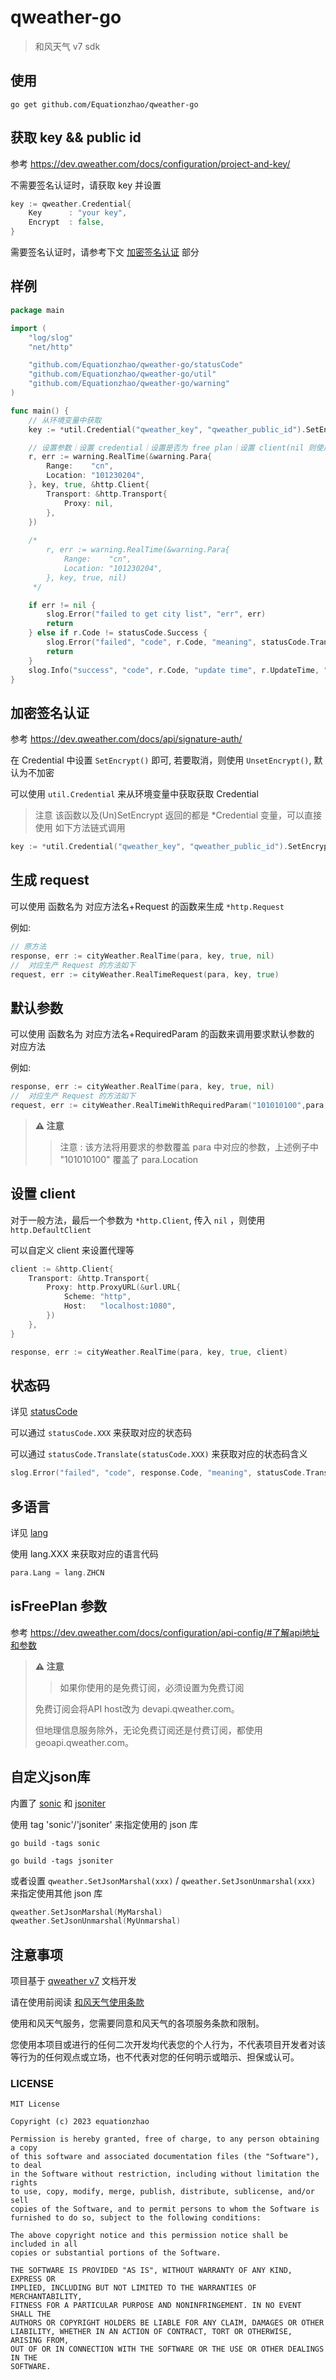 # qweather-go

> 和风天气 v7 sdk

## 使用

```shell
go get github.com/Equationzhao/qweather-go
```

## 获取 key && public id

参考 https://dev.qweather.com/docs/configuration/project-and-key/

不需要签名认证时，请获取 key 并设置
```go
key := qweather.Credential{
    Key      : "your key",
    Encrypt  : false,
}
```

需要签名认证时，请参考下文 [加密签名认证](#加密签名认证) 部分

## 样例

```go
package main

import (
	"log/slog"
	"net/http"

	"github.com/Equationzhao/qweather-go/statusCode"
	"github.com/Equationzhao/qweather-go/util"
	"github.com/Equationzhao/qweather-go/warning"
)

func main() {
	// 从环境变量中获取
	key := *util.Credential("qweather_key", "qweather_public_id").SetEncrypt()

	// 设置参数｜设置 credential｜设置是否为 free plan｜设置 client(nil 则使用 DefaultClient)
	r, err := warning.RealTime(&warning.Para{
		Range:    "cn",
		Location: "101230204",
	}, key, true, &http.Client{
		Transport: &http.Transport{
			Proxy: nil,
		},
	})
	
	/*
	    r, err := warning.RealTime(&warning.Para{
			Range:    "cn",
			Location: "101230204",
		}, key, true, nil)
	 */

	if err != nil {
		slog.Error("failed to get city list", "err", err)
		return
	} else if r.Code != statusCode.Success {
		slog.Error("failed", "code", r.Code, "meaning", statusCode.Translate(r.Code))
		return
	}
	slog.Info("success", "code", r.Code, "update time", r.UpdateTime, "warning", r.Warning[0].Text)
}
```

## 加密签名认证

参考 https://dev.qweather.com/docs/api/signature-auth/

在 Credential 中设置 `SetEncrypt()` 即可, 若要取消，则使用 `UnsetEncrypt()`, 默认为不加密

可以使用 `util.Credential` 来从环境变量中获取获取 Credential

> 注意 该函数以及(Un)SetEncrypt 返回的都是 *Credential 变量，可以直接使用 如下方法链式调用

```go
key := *util.Credential("qweather_key", "qweather_public_id").SetEncrypt()
```

## 生成 request

可以使用 函数名为 对应方法名+Request 的函数来生成 `*http.Request`

例如:
```go
// 原方法
response, err := cityWeather.RealTime(para, key, true, nil)
//  对应生产 Request 的方法如下
request, err := cityWeather.RealTimeRequest(para, key, true)
```

## 默认参数

可以使用 函数名为 对应方法名+RequiredParam 的函数来调用要求默认参数的 对应方法

例如:
```go
response, err := cityWeather.RealTime(para, key, true, nil)
//  对应生产 Request 的方法如下
request, err := cityWeather.RealTimeWithRequiredParam("101010100",para, key, true，nil)
```

> **⚠ 注意**
> 
> > 注意 : 该方法将用要求的参数覆盖 para 中对应的参数，上述例子中 "101010100" 覆盖了 para.Location

## 设置 client

对于一般方法，最后一个参数为 `*http.Client`, 传入 `nil` ，则使用 `http.DefaultClient`

可以自定义 client 来设置代理等

```go
client := &http.Client{
    Transport: &http.Transport{
        Proxy: http.ProxyURL(&url.URL{
            Scheme: "http",
            Host:   "localhost:1080",
        })
    },
}

response, err := cityWeather.RealTime(para, key, true, client)
```

## 状态码

详见 [statusCode](statusCode/README.md)

可以通过 `statusCode.XXX` 来获取对应的状态码

可以通过 `statusCode.Translate(statusCode.XXX)` 来获取对应的状态码含义

```go
slog.Error("failed", "code", response.Code, "meaning", statusCode.Translate(response.Code))
```

## 多语言

详见 [lang](lang/README.md)

使用 lang.XXX 来获取对应的语言代码

```go
para.Lang = lang.ZHCN
```

## isFreePlan 参数

参考 https://dev.qweather.com/docs/configuration/api-config/#了解api地址和参数

> **⚠ 注意**
> 
> >如果你使用的是免费订阅，必须设置为免费订阅
> 
>  免费订阅会将API host改为 devapi.qweather.com。
> 
>  但地理信息服务除外，无论免费订阅还是付费订阅，都使用geoapi.qweather.com。

##  自定义json库

内置了 [sonic](https://github.com/bytedance/sonic) 和 [jsoniter](https://github.com/json-iterator/go)

使用 tag 'sonic'/'jsoniter' 来指定使用的 json 库

```shell
go build -tags sonic
```

```shell
go build -tags jsoniter
```

或者设置 `qweather.SetJsonMarshal(xxx)` / `qweather.SetJsonUnmarshal(xxx)` 来指定使用其他 json 库

```go
qweather.SetJsonMarshal(MyMarshal)
qweather.SetJsonUnmarshal(MyUnmarshal)
```

## 注意事项

项目基于 [qweather v7](https://dev.qweather.com/docs/) 文档开发

请在使用前阅读 [和风天气使用条款](https://dev.qweather.com/docs/terms/)

使用和风天气服务，您需要同意和风天气的各项服务条款和限制。

您使用本项目或进行的任何二次开发均代表您的个人行为，不代表项目开发者对该等行为的任何观点或立场，也不代表对您的任何明示或暗示、担保或认可。

### LICENSE

```text
MIT License

Copyright (c) 2023 equationzhao

Permission is hereby granted, free of charge, to any person obtaining a copy
of this software and associated documentation files (the "Software"), to deal
in the Software without restriction, including without limitation the rights
to use, copy, modify, merge, publish, distribute, sublicense, and/or sell
copies of the Software, and to permit persons to whom the Software is
furnished to do so, subject to the following conditions:

The above copyright notice and this permission notice shall be included in all
copies or substantial portions of the Software.

THE SOFTWARE IS PROVIDED "AS IS", WITHOUT WARRANTY OF ANY KIND, EXPRESS OR
IMPLIED, INCLUDING BUT NOT LIMITED TO THE WARRANTIES OF MERCHANTABILITY,
FITNESS FOR A PARTICULAR PURPOSE AND NONINFRINGEMENT. IN NO EVENT SHALL THE
AUTHORS OR COPYRIGHT HOLDERS BE LIABLE FOR ANY CLAIM, DAMAGES OR OTHER
LIABILITY, WHETHER IN AN ACTION OF CONTRACT, TORT OR OTHERWISE, ARISING FROM,
OUT OF OR IN CONNECTION WITH THE SOFTWARE OR THE USE OR OTHER DEALINGS IN THE
SOFTWARE.
```